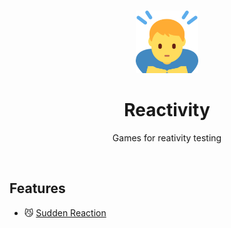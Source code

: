 <br>

<p align="center">
<img src="/src/assets/icon.png" style="width:100px;" />
</p>

<h1 align="center">Reactivity</h1>

<p align="center">
Games for reativity testing
</p>

<br>

## Features

- 😼 [Sudden Reaction](./src/games/Sudden)
